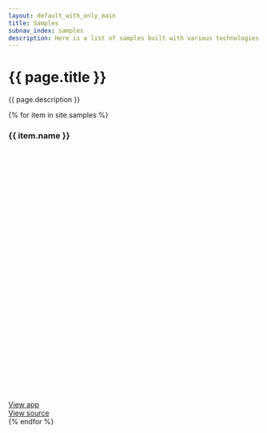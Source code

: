 ```yaml
---
layout: default_with_only_main
title: Samples
subnav_index: samples
description: Here is a list of samples built with various technologies than you can deploy by yourself and take inspiration of.
---
```


<h1>{{ page.title }}</h1>
<p class="mb-5">{{ page.description }}</p>

<div class="row">
  {% for item in site.samples %}
    <div class="col-12 col-md-3 col-lg-4">
      <div class="mdc-card mb-5">
        <div class="card-body">
          <div class="d-flex">
            <h3 class="mdc-typography--title mb-0">
              {{ item.name }}
            </h3>
            <div class="logo ml-auto">
              <svg aria-hidden="true" role="img" xmlns="http://www.w3.org/2000/svg" viewBox="0 0 512 512">
                <use xlink:href="#{{ item.logo }}"></use>
              </svg>
            </div>
          </div>
        </div>
        <div class="mdc-card__actions">
          <div class="mdc-card__action-buttons">
            <a href="https://{{ item.url }}.scalingo.io" class="mdc-button mdc-card__action mdc-card__action--button mdc-theme--text-primary-on-background">
              View app
            </a>
          </div>
          <div class="mdc-card__action-buttons">
            <a href="https://github.com/Scalingo/{{ item.url }}" class="mdc-button mdc-card__action mdc-card__action--button mdc-theme--text-primary-on-background">
              View source
            </a>
          </div>
        </div>
      </div>
    </div>
  {% endfor %}
</div>
